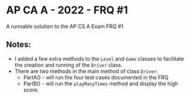 # AP CA A - 2022 - FRQ #1
A runnable solution to the AP CS A Exam FRQ #1
## Notes:
* I added a few extra methods to the `Level` and `Game` classes to facilitate the creation and running of the `Driver` class.
* There are two methods in the main method of class `Driver`:
    * PartA() - will run the four test cases documented in the FRQ
    * PartB() - will run the `playManyTimes` method and display the high score.
